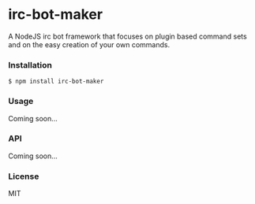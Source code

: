 # irc-bot-maker
A NodeJS irc bot framework that focuses on plugin based command sets and on the easy creation of your own commands.

### Installation
```
$ npm install irc-bot-maker
```

### Usage
Coming soon...

### API
Coming soon...

### License
MIT